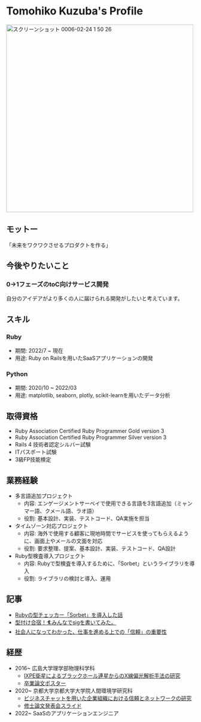 # Tomohiko Kuzuba's Profile
<img width="500" alt="スクリーンショット 0006-02-24 1 50 26" src="https://github.com/tomohiko9090/Tomohiko-Kuzuba/assets/66200485/e6797147-005f-495e-9586-90b070432670">


## モットー
「未来をワクワクさせるプロダクトを作る」

## 今後やりたいこと
### 0→1フェーズのtoC向けサービス開発
自分のアイデアがより多くの人に届けられる開発がしたいと考えています。

## スキル
### Ruby
- 期間: 2022/7 ~ 現在
- 用途: Ruby on Railsを用いたSaaSアプリケーションの開発

### Python
- 期間: 2020/10 ~ 2022/03 
- 用途: matplotlib, seaborn, plotly, scikit-learnを用いたデータ分析

## 取得資格
- Ruby Association Certified Ruby Programmer Gold version 3
- Ruby Association Certified Ruby Programmer Silver version 3
- Rails 4 技術者認定シルバー試験
- ITパスポート試験
- 3級FP技能検定

## 業務経験
- 多言語追加プロジェクト
  - 内容: エンゲージメントサーベイで使用できる言語を3言語追加（ミャンマー語、クメール語、ラオ語）
  - 役割: 基本設計、実装、テストコード、QA実施を担当
- タイムゾーン対応プロジェクト
  - 内容: 海外で使用する顧客に現地時間でサービスを使ってもらえるように、画面上やメールの文面を対応
  - 役割: 要求整理、提案、基本設計、実装、テストコード、QA設計
- Ruby型検査導入プロジェクト
  - 内容: Rubyで型検査を導入するために、「Sorbet」というライブラリを導入
  - 役割: ライブラリの検討と導入、運用

## 記事
- [Rubyの型チェッカー「Sorbet」を導入した話](https://qiita.com/tomohiko9090/items/2491649e2144acafee73)
- [型付け合宿！🏄みんなでsigを書いてみた。](https://link-and-motivation.hatenablog.com/entry/2024/02/29/144922)
- [社会人になってわかった、仕事を進める上での「信頼」の重要性](https://note.com/cingulate/n/ne5c8caac766d)

## 経歴
- 2016~ 広島大学理学部物理科学科
  - [IXPE衛星によるブラックホール連星からのX線偏光解析手法の研究](https://tomohiko9090.github.io/graduation_thesis.pdf)
  - [卒業論文ポスター](https://tomohiko9090.github.io/graduation_thesis_poster.pdf)
- 2020~ 京都大学京都大学大学院人間環境学研究科
  - [ビジネスチャットを用いた企業組織における信頼とネットワークの研究](https://tomohiko9090.github.io/graduation_thesis%E3%81%AE20220212.pdf)
  - [修士論文発表会スライド](https://tomohiko9090.github.io/%E4%BF%AE%E8%AB%96%E7%99%BA%E8%A1%A8_Ver5.0_.pdf)
- 2022~ SaaSのアプリケーションエンジニア
